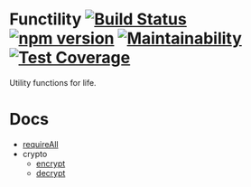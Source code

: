 # Functility [![Build Status](https://travis-ci.org/sethkrasnianski/functility.svg?branch=master)](https://travis-ci.org/sethkrasnianski/functility) [![npm version](https://badge.fury.io/js/functility.svg)](http://badge.fury.io/js/functility) [![Maintainability](https://api.codeclimate.com/v1/badges/a200c37d8e771e88d812/maintainability)](https://codeclimate.com/github/sethkrasnianski/functility/maintainability) [![Test Coverage](https://api.codeclimate.com/v1/badges/a200c37d8e771e88d812/test_coverage)](https://codeclimate.com/github/sethkrasnianski/functility/test_coverage)
Utility functions for life.

# Docs
- [requireAll](/docs/require-all.md)
- crypto
  - [encrypt](/docs/encrypt.md)
  - [decrypt](/docs/decrypt.md)
